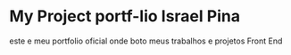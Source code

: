 
# My Project  portf-lio  Israel Pina
este e meu portfolio oficial onde boto meus trabalhos e projetos Front End


